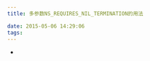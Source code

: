 ```yaml
---
title: 多参数NS_REQUIRES_NIL_TERMINATION的用法

date: 2015-05-06 14:29:06
tags:
---
```

+ <!-- more -->



